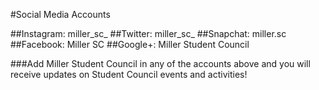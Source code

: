 #Social Media Accounts

##Instagram: miller_sc_
##Twitter: miller_sc_
##Snapchat: miller.sc
##Facebook: Miller SC
##Google+: Miller Student Council

###Add Miller Student Council in any of the accounts above and you will receive updates on Student Council events and activities!

